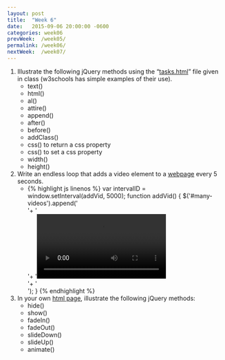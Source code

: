 ```yaml
---
layout: post
title:  "Week 6"
date:   2015-09-06 20:00:00 -0600
categories: week06
prevWeek:  /week05/
permalink: /week06/
nextWeek:  /week07/
---
```

1. Illustrate the following jQuery methods using the “[tasks.html][tasks.html]” file given in class (w3schools has simple examples of their use).
    - text()
    - html()
    - al()
    - attire()
    - append()
    - after()
    - before()
    - addClass()
    - css() to return a css property
    - css() to set a css property
    - width()
    - height()
2. Write an endless loop that adds a video element to a [webpage][06-02] every 5 seconds.
    - {% highlight js linenos %}
    var intervalID = window.setInterval(addVid, 5000);
function addVid() {
    $('#many-videos').append('<div class="col-sm-4">'+
        '<div class="well yaaas">'+
            '<video class="img-responsive" src="../../images/yaaas-cat.mp4" autoplay loop controls/>'+
        '</div>'+
    '</div>');
}
{% endhighlight %}
3. In your own [html page][06-03], illustrate the following jQuery methods:
    - hide()
    - show()
    - fadeIn()
    - fadeOut()
    - slideDown()
    - slideUp()
    - animate()

[tasks.html]: ../week06/01/tasks.html "tasks.html"
[06-02]: ../week06/02/ "Week 06-02"
[06-03]: ../week06/03/ "Week 06-03"
